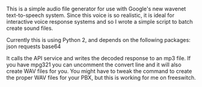 This is a simple audio file generator for use with Google's new wavenet text-to-speech system.
Since this voice is so realistic, it is ideal for interactive voice response systems and
so I wrote a simple script to batch create sound files.

Currently this is using Python 2, and depends on the following packages:
  json
  requests
  base64

It calls the API service and writes the decoded response to an mp3 file. If you have
mpg321 you can uncomment the convert line and it will also create WAV files for you.
You might have to tweak the command to create the proper WAV files for your PBX,
but this is working for me on freeswitch.
